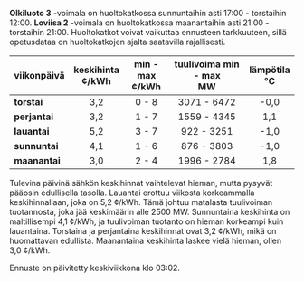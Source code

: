 **Olkiluoto 3** -voimala on huoltokatkossa sunnuntaihin asti 17:00 - torstaihin 12:00. **Loviisa 2** -voimala on huoltokatkossa maanantaihin asti 21:00 - torstaihin 21:00. Huoltokatkot voivat vaikuttaa ennusteen tarkkuuteen, sillä opetusdataa on huoltokatkojen ajalta saatavilla rajallisesti.

| viikonpäivä  | keskihinta<br>¢/kWh | min - max<br>¢/kWh | tuulivoima min - max<br>MW | lämpötila<br>°C |
|:-------------|:----------------:|:----------------:|:-------------:|:-------------:|
| **torstai**  |       3,2        |       0 - 8      |   3071 - 6472 |      -0,0     |
| **perjantai**|       3,2        |       1 - 7      |   1559 - 4345 |       1,1     |
| **lauantai** |       5,2        |       3 - 7      |    922 - 3251 |      -1,0     |
| **sunnuntai**|       4,1        |       1 - 6      |    876 - 3803 |      -1,0     |
| **maanantai**|       3,0        |       2 - 4      |   1996 - 2784 |       1,8     |

Tulevina päivinä sähkön keskihinnat vaihtelevat hieman, mutta pysyvät pääosin edullisella tasolla. Lauantai erottuu viikosta korkeammalla keskihinnallaan, joka on 5,2 ¢/kWh. Tämä johtuu matalasta tuulivoiman tuotannosta, joka jää keskimäärin alle 2500 MW. Sunnuntaina keskihinta on maltillisempi 4,1 ¢/kWh, ja tuulivoiman tuotanto on hieman korkeampi kuin lauantaina. Torstaina ja perjantaina keskihinnat ovat 3,2 ¢/kWh, mikä on huomattavan edullista. Maanantaina keskihinta laskee vielä hieman, ollen 3,0 ¢/kWh.

Ennuste on päivitetty keskiviikkona klo 03:02.